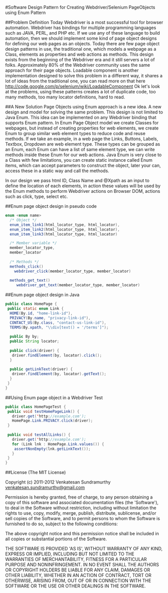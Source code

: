 #Software Design Pattern for Creating Webdriver/Selenium PageObjects using Enum Pattern


##Problem Definition
Today Webdriver is a most successful tool for browser automation. Webdriver has bindings
for multiple programming languages such as JAVA, PERL, and PHP etc. If we use any of
these language to build automation, then we should implement some kind of page object
designs for defining our web pages as an objects. Today there are few page object design patterns
in use, the traditional one, which models a webpage as a Class, elements as properties and
web actions as methods. This design exists from the beginning of
the Webdriver era and it still servers a lot of folks. Approximately 80% of the 
Webdriver community uses the same approach for their page objects. Loadable component
is another implementation designed to solve this problem in a different way,
it shares a lot of ideas from the traditional one, you can read more on that 
here http://code.google.com/p/selenium/wiki/LoadableComponent Ok let's look at the problems,
using these patterns creates a lot of duplicate code, too many methods, too many locator definitions,
hard to read.

##A New Solution
Page Objects using Enum approach is a new idea. A new design and model for solving the same problem.
This design is not limited to Java Enum. This idea can be implemented on any Webdriver binding
that supports Enum pattern. In Enum Page Object model we create Classes for webpages,
but instead of creating properties for web elements, we create Enum to group similar
web element types to reduce code and reuse methods. If we take an example, in a
web page the Links, Buttons, Labels, Textbox, Dropdown are web element type. These types 
can be grouped as an Enum, each Enum can have a list of same element type, we can
write methods inside these Enum for our web actions. Java Enum is very close to a
Class with few limitations, you can create static instance called Enum items, which 
can accept parameters to construct the object, later your can, access these in a static
way and call the methods.

In our design we pass html ID, Class Name and @Xpath as an input to define the location
of each elements, in action these values will be used by the Enum methods to perform Webdriver
actions on Browser DOM, actions such as click, type, select etc.


##Enum page object design in pseudo code

```java
enum <enum name>
  /* Object */
  enum_item_link1(html_locator_type, html_locator),
  enum_item_link2(html_locator_type, html_locator),
  enum_item_link3(html_locator_type, html_locator)

  /* Member variable */
  member_locator_type,
  member_locator
  
  /* Methods */
  methods_click()
    webdriver_click(member_locator_type, member_locator)
  
  methods_get_text()
     webdriver_get_text(member_locator_type, member_locator)
```

##Enum page object design in Java
```java
public class HomePage {
 public static enum Link {
  HOME(By.id, "home-link-id"),
  PRIVACY(By.name, "privacy-link-id"),
  CONTACT_US(By.class, "contact-us-link-id"),
  TERMS(By.xpath, "\\div[text() = '/terms']");
  
  public By by;
  public String locator;
  
  public click(driver) {
   driver.findElement(by, locator).click();
  }
  
  public getLinkText(driver) {
   driver.findElement(by, locator).getText();
  }
 }
}

```

##Using Enum page object in a Webdriver Test
```java
public class HomePageTest {
 public void testHomePageLink() {
   driver.get('http://example.com');
   HomePage.Link.PRIVACY.click(driver);
 }
 
 public void testAllLinks() {
   driver.get('http://example.com');
   for (Link lnk : HomePage.Link.values()) {
    assertNonEmpty(lnk.getLinkText());
   }
 }
}

```
##License
(The MIT License)

Copyright (c) 2011-2012 Venkatesan Sundramurthy <venkatesan.sundramurthy@gmail.com>

Permission is hereby granted, free of charge, to any person obtaining a copy of this software and associated documentation files (the 'Software'), to deal in the Software without restriction, including without limitation the rights to use, copy, modify, merge, publish, distribute, sublicense, and/or sell copies of the Software, and to permit persons to whom the Software is furnished to do so, subject to the following conditions:

The above copyright notice and this permission notice shall be included in all copies or substantial portions of the Software.

THE SOFTWARE IS PROVIDED 'AS IS', WITHOUT WARRANTY OF ANY KIND, EXPRESS OR IMPLIED, INCLUDING BUT NOT LIMITED TO THE WARRANTIES OF MERCHANTABILITY, FITNESS FOR A PARTICULAR PURPOSE AND NONINFRINGEMENT. IN NO EVENT SHALL THE AUTHORS OR COPYRIGHT HOLDERS BE LIABLE FOR ANY CLAIM, DAMAGES OR OTHER LIABILITY, WHETHER IN AN ACTION OF CONTRACT, TORT OR OTHERWISE, ARISING FROM, OUT OF OR IN CONNECTION WITH THE SOFTWARE OR THE USE OR OTHER DEALINGS IN THE SOFTWARE.

